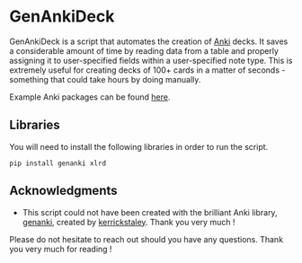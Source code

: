 # GenAnkiDeck

GenAnkiDeck is a script that automates the creation of [Anki](https://apps.ankiweb.net/) decks. It saves a considerable amount of time by reading data from a table and properly assigning it to user-specified fields within a user-specified note type. This is extremely useful for creating decks of 100+ cards in a matter of seconds - something that could take hours by doing manually.

Example Anki packages can be found [here](https://drive.google.com/drive/folders/1xLogtFY8FB_CCMpatZO90ZUDCkakqrQn?usp=sharing).

## Libraries 

You will need to install the following libraries in order to run the script.

```
pip install genanki xlrd
```

## Acknowledgments

- This script could not have been created with the brilliant Anki library, [genanki](https://github.com/kerrickstaley/genanki), created by [kerrickstaley](https://github.com/kerrickstaley). Thank you very much !

Please do not hesitate to reach out should you have any questions. Thank you very much for reading !

